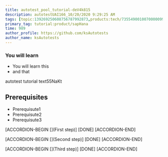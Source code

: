 ```yaml
---
title: autotest_pool_tutorial-deV4k815
description: autotestUAI166_10/20/2020 9:29:25 AM
tags: [topic:139269250608756787992873,products:tech/73554900100700000996,tutorial:experience/advanced]
primary_tag: tutorial:product/sapHana
time: 989
author_profile: https://github.com/ksAutotests
author_name: ksAutotests
---
```

### You will learn
- You will learn this
- and that

autotest tutorial text55NaKt

## Prerequisites
- Prerequisute1
- Prerequisute2
- Prerequisute3

[ACCORDION-BEGIN [](First step)]
[DONE]
[ACCORDION-END]

[ACCORDION-BEGIN [](Second step)]
[DONE]
[ACCORDION-END]

[ACCORDION-BEGIN [](Third step)]
[DONE]
[ACCORDION-END]

